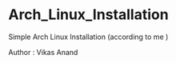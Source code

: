 # Arch_Linux_Installation
Simple Arch Linux Installation  (according to me ) 

Author : Vikas Anand

      
      
      
      
      
   
   
   
   
   
   
   
   
   
   
   
   
   
   
   

